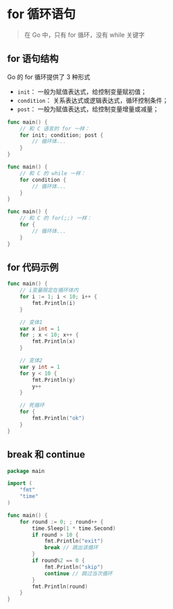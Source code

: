 # for 循环语句

> 在 Go 中，只有 for 循环，没有 while 关键字

## for 语句结构

Go 的 for 循环提供了 3 种形式

- `init`： 一般为赋值表达式，给控制变量赋初值；
- `condition`： 关系表达式或逻辑表达式，循环控制条件；
- `post`： 一般为赋值表达式，给控制变量增量或减量；

```go
func main() {
    // 和 C 语言的 for 一样：
    for init; condition; post {
        // 循环体...
    }
}
```

```go
func main() {
    // 和 C 的 while 一样：
    for condition {
        // 循环体...
    }
}
```

```go
func main() {
    // 和 C 的 for(;;) 一样：
    for { 
        // 循环体...
    }
}
```

## for 代码示例

```go
func main() {
    // i变量限定在循环体内
    for i := 1; i < 10; i++ {
        fmt.Println(i)
    }

    // 变体1
    var x int = 1
    for ; x < 10; x++ {
        fmt.Println(x)
    }

    // 变体2
    var y int = 1
    for y < 10 {
        fmt.Println(y)
        y++
    }

    // 死循环
    for {
        fmt.Println("ok")
    }
}
```

## break 和 continue

```go
package main

import (
    "fmt"
    "time"
)

func main() {
    for round := 0; ; round++ {
        time.Sleep(1 * time.Second)
        if round > 10 {
            fmt.Println("exit")
            break // 跳出该循环
        }
        if round%2 == 0 {
            fmt.Println("skip")
            continue // 跳过当次循环
        }
        fmt.Println(round)
    }
}
```

